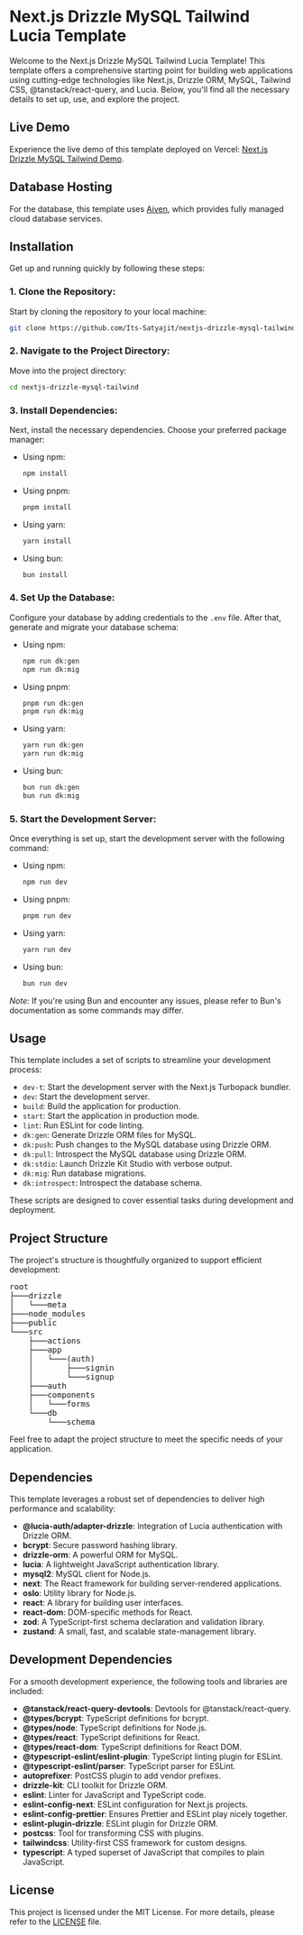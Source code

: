 # Next.js Drizzle MySQL Tailwind Lucia Template

Welcome to the Next.js Drizzle MySQL Tailwind Lucia Template! This template offers a comprehensive starting point for building web applications using cutting-edge technologies like Next.js, Drizzle ORM, MySQL, Tailwind CSS, @tanstack/react-query, and Lucia. Below, you'll find all the necessary details to set up, use, and explore the project.

## Live Demo

Experience the live demo of this template deployed on Vercel: [Next.js Drizzle MySQL Tailwind Demo](https://nextjs-drizzle-mysql-tailwind.vercel.app).

## Database Hosting

For the database, this template uses [Aiven](https://aiven.io/), which provides fully managed cloud database services.

## Installation

Get up and running quickly by following these steps:

### 1. Clone the Repository:

Start by cloning the repository to your local machine:

```bash
git clone https://github.com/Its-Satyajit/nextjs-drizzle-mysql-tailwind.git
```

### 2. Navigate to the Project Directory:

Move into the project directory:

```bash
cd nextjs-drizzle-mysql-tailwind
```

### 3. Install Dependencies:

Next, install the necessary dependencies. Choose your preferred package manager:

-   Using npm:
    ```bash
    npm install
    ```
-   Using pnpm:
    ```bash
    pnpm install
    ```
-   Using yarn:
    ```bash
    yarn install
    ```
-   Using bun:
    ```bash
    bun install
    ```

### 4. Set Up the Database:

Configure your database by adding credentials to the `.env` file. After that, generate and migrate your database schema:

-   Using npm:
    ```bash
    npm run dk:gen
    npm run dk:mig
    ```
-   Using pnpm:
    ```bash
    pnpm run dk:gen
    pnpm run dk:mig
    ```
-   Using yarn:
    ```bash
    yarn run dk:gen
    yarn run dk:mig
    ```
-   Using bun:
    ```bash
    bun run dk:gen
    bun run dk:mig
    ```

### 5. Start the Development Server:

Once everything is set up, start the development server with the following command:

-   Using npm:
    ```bash
    npm run dev
    ```
-   Using pnpm:
    ```bash
    pnpm run dev
    ```
-   Using yarn:
    ```bash
    yarn run dev
    ```
-   Using bun:
    ```bash
    bun run dev
    ```

_Note:_ If you're using Bun and encounter any issues, please refer to Bun's documentation as some commands may differ.

## Usage

This template includes a set of scripts to streamline your development process:

-   `dev-t`: Start the development server with the Next.js Turbopack bundler.
-   `dev`: Start the development server.
-   `build`: Build the application for production.
-   `start`: Start the application in production mode.
-   `lint`: Run ESLint for code linting.
-   `dk:gen`: Generate Drizzle ORM files for MySQL.
-   `dk:push`: Push changes to the MySQL database using Drizzle ORM.
-   `dk:pull`: Introspect the MySQL database using Drizzle ORM.
-   `dk:stdio`: Launch Drizzle Kit Studio with verbose output.
-   `dk:mig`: Run database migrations.
-   `dk:introspect`: Introspect the database schema.

These scripts are designed to cover essential tasks during development and deployment.

## Project Structure

The project's structure is thoughtfully organized to support efficient development:

<pre>
root
├───drizzle
│   └───meta
├───node_modules
├───public
└───src
    ├───actions
    ├───app
    │   └───(auth)
    │       ├───signin
    │       └───signup
    ├───auth
    ├───components
    │   └───forms
    └───db
        └───schema
</pre>

Feel free to adapt the project structure to meet the specific needs of your application.

## Dependencies

This template leverages a robust set of dependencies to deliver high performance and scalability:

-   **@lucia-auth/adapter-drizzle**: Integration of Lucia authentication with Drizzle ORM.
-   **bcrypt**: Secure password hashing library.
-   **drizzle-orm**: A powerful ORM for MySQL.
-   **lucia**: A lightweight JavaScript authentication library.
-   **mysql2**: MySQL client for Node.js.
-   **next**: The React framework for building server-rendered applications.
-   **oslo**: Utility library for Node.js.
-   **react**: A library for building user interfaces.
-   **react-dom**: DOM-specific methods for React.
-   **zod**: A TypeScript-first schema declaration and validation library.
-   **zustand**: A small, fast, and scalable state-management library.

## Development Dependencies

For a smooth development experience, the following tools and libraries are included:

-   **@tanstack/react-query-devtools**: Devtools for @tanstack/react-query.
-   **@types/bcrypt**: TypeScript definitions for bcrypt.
-   **@types/node**: TypeScript definitions for Node.js.
-   **@types/react**: TypeScript definitions for React.
-   **@types/react-dom**: TypeScript definitions for React DOM.
-   **@typescript-eslint/eslint-plugin**: TypeScript linting plugin for ESLint.
-   **@typescript-eslint/parser**: TypeScript parser for ESLint.
-   **autoprefixer**: PostCSS plugin to add vendor prefixes.
-   **drizzle-kit**: CLI toolkit for Drizzle ORM.
-   **eslint**: Linter for JavaScript and TypeScript code.
-   **eslint-config-next**: ESLint configuration for Next.js projects.
-   **eslint-config-prettier**: Ensures Prettier and ESLint play nicely together.
-   **eslint-plugin-drizzle**: ESLint plugin for Drizzle ORM.
-   **postcss**: Tool for transforming CSS with plugins.
-   **tailwindcss**: Utility-first CSS framework for custom designs.
-   **typescript**: A typed superset of JavaScript that compiles to plain JavaScript.

## License

This project is licensed under the MIT License. For more details, please refer to the [LICENSE](https://github.com/Its-Satyajit/nextjs-drizzle-mysql-tailwind/blob/main/LICENSE) file.
